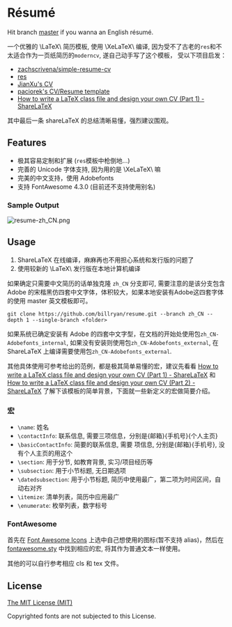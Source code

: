 # Résumé

Hit branch [master](https://github.com/billryan/resume/tree/master) if you wanna an English résumé.

一个优雅的 \LaTeX\ 简历模板, 使用 \XeLaTeX\ 编译, 因为受不了古老的`res`和不太适合作为一页纸简历的`moderncv`, 遂自己动手写了这个模板， 受以下项目启发：

- [zachscrivena/simple-resume-cv](https://github.com/zachscrivena/simple-resume-cv)
- [res](https://www.ctan.org/pkg/res)
- [JianXu's CV](http://www.jianxu.net/en/files/JianXu_CV.pdf)
- [paciorek's CV/Resume template](http://www.stat.berkeley.edu/~paciorek/computingTips/Latex_template_creating_CV_.html)
- [How to write a LaTeX class file and design your own CV (Part 1) - ShareLaTeX](https://www.sharelatex.com/blog/2011/03/27/how-to-write-a-latex-class-file-and-design-your-own-cv.html)

其中最后一条 shareLaTeX 的总结清晰易懂，强烈建议围观。

## Features

- 极其容易定制和扩展 (`res`模板中枪倒地...)
- 完善的 Unicode 字体支持, 因为用的是 \XeLaTeX\ 嘛
- 完美的中文支持，使用 Adobefonts
- 支持 FontAwesome 4.3.0 (目前还不支持使用别名)

### Sample Output

![resume-zh_CN.png](./resume-zh_CN.png)

## Usage

1. ShareLaTeX 在线编译，麻麻再也不用担心系统和发行版的问题了
2. 使用较新的 \LaTeX\ 发行版在本地计算机编译

如果确定只需要中文简历的话单独克隆 `zh_CN` 分支即可, 需要注意的是该分支包含 Adobe 的宋楷黑仿四套中文字体，体积较大，如果本地安装有Adobe这四套字体的使用 master 英文模板即可。

```
git clone https://github.com/billryan/resume.git --branch zh_CN --depth 1 --single-branch <folder>
```

如果系统已确定安装有 Adobe 的四套中文字型，在文档的开始处使用包`zh_CN-Adobefonts_internal`, 如果没有安装则使用包`zh_CN-Adobefonts_external`, 在 ShareLaTeX 上编译需要使用包`zh_CN-Adobefonts_external`.

其他具体使用可参考给出的范例，都是极其简单易懂的宏，建议先看看 [How to write a LaTeX class file and design your own CV (Part 1) - ShareLaTeX](https://www.sharelatex.com/blog/2011/03/27/how-to-write-a-latex-class-file-and-design-your-own-cv.html) 和 [How to write a LaTeX class file and design your own CV (Part 2) - ShareLaTeX](https://www.sharelatex.com/blog/2013/06/28/how-to-write-a-latex-class-file-and-design-your-own-cv.html) 了解下该模板的简单背景，下面就一些新定义的宏做简要介绍。

### 宏

- `\name`: 姓名
- `\contactInfo`: 联系信息, 需要三项信息，分别是{邮箱}{手机号}{个人主页}
- `\basicContactInfo`: 简要的联系信息, 需要 项信息, 分别是{邮箱}{手机号}, 没有个人主页的用这个
- `\section`: 用于分节, 如教育背景, 实习/项目经历等
- `\subsection`: 用于小节标题, 无日期选项
- `\datedsubsection`: 用于小节标题, 简历中使用最广，第二项为时间区间，自动右对齐
- `\itemize`: 清单列表，简历中应用最广
- `\enumerate`: 枚举列表，数字标号

### FontAwesome

首先在 [Font Awesome Icons](http://fortawesome.github.io/Font-Awesome/icons/) 上选中自己想使用的图标(暂不支持 alias)，然后在 [fontawesome.sty](https://github.com/billryan/resume/blob/zh_CN/fontawesome.sty) 中找到相应的宏, 将其作为普通文本一样使用。

其他的可以自行参考相应 cls 和 tex 文件。

## License

[The MIT License (MIT)](http://opensource.org/licenses/MIT)

Copyrighted fonts are not subjected to this License.
